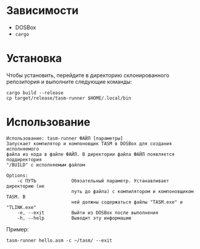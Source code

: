 # Зависимости
- DOSBox
- `cargo`

# Установка

Чтобы установить, перейдите в директорию склонированного репозитория и выполните следующие команды:

```
cargo build --release
cp target/release/tasm-runner $HOME/.local/bin
```

# Использование

```
Использование: tasm-runner ФАЙЛ [параметры]
Запускает компилятор и компоновщик TASM в DOSBox для создания исполняемого
файла из кода в файле ФАЙЛ. В директории файла ФАЙЛ появляется поддиректория
"/BUILD" с исполняемым файлом

Options:
    -c ПУТЬ             Обязательный параметр. Устанавливает директорию (не
                        путь до файла) с компилятором и компоновщиком TASM. В
                        ней должны содержаться файлы "TASM.exe" и "TLINK.exe"
    -e, --exit          Выйти из DOSBox после выполнения
    -h, --help          Выводит эту информацию
```

Пример:

```
tasm-runner hello.asm -c ~/tasm/ --exit
```
    